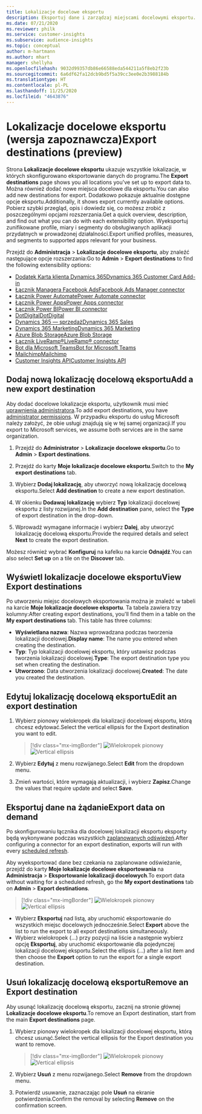 ```yaml
---
title: Lokalizacje docelowe eksportu
description: Eksportuj dane i zarządzaj miejscami docelowymi eksportu.
ms.date: 07/21/2020
ms.reviewer: philk
ms.service: customer-insights
ms.subservice: audience-insights
ms.topic: conceptual
author: m-hartmann
ms.author: mhart
manager: shellyha
ms.openlocfilehash: 9032d99357db86e66588eda544211a5f8eb2f23b
ms.sourcegitcommit: 6a6df62fa12dcb9bd5f5a39cc3ee0e2b3988184b
ms.translationtype: HT
ms.contentlocale: pl-PL
ms.lasthandoff: 11/25/2020
ms.locfileid: "4643876"
---
```

# <a name="export-destinations-preview"></a><span data-ttu-id="c3f06-103">Lokalizacje docelowe eksportu (wersja zapoznawcza)</span><span class="sxs-lookup"><span data-stu-id="c3f06-103">Export destinations (preview)</span></span>

<span data-ttu-id="c3f06-104">Strona **Lokalizacje docelowe eksportu** ukazuje wszystkie lokalizacje, w których skonfigurowano eksportowanie danych do programu.</span><span class="sxs-lookup"><span data-stu-id="c3f06-104">The **Export destinations** page shows you all locations you've set up to export data to.</span></span> <span data-ttu-id="c3f06-105">Można również dodać nowe miejsca docelowe dla eksportu.</span><span class="sxs-lookup"><span data-stu-id="c3f06-105">You can also add new destinations for export.</span></span> <span data-ttu-id="c3f06-106">Dodatkowo pokazuje aktualnie dostępne opcje eksportu.</span><span class="sxs-lookup"><span data-stu-id="c3f06-106">Additionally, it shows export currently available options.</span></span> <span data-ttu-id="c3f06-107">Pobierz szybki przegląd, opis i dowiedz się, co możesz zrobić z poszczególnymi opcjami rozszerzania.</span><span class="sxs-lookup"><span data-stu-id="c3f06-107">Get a quick overview, description, and find out what you can do with each extensibility option.</span></span> <span data-ttu-id="c3f06-108">Wyeksportuj zunifikowane profile, miary i segmenty do obsługiwanych aplikacji przydatnych w prowadzonej działalności.</span><span class="sxs-lookup"><span data-stu-id="c3f06-108">Export unified profiles, measures, and segments to supported apps relevant for your business.</span></span>

<span data-ttu-id="c3f06-109">Przejdź do **Administracja** > **Lokalizacje docelowe eksportu**, aby znaleźć następujące opcje rozszerzania:</span><span class="sxs-lookup"><span data-stu-id="c3f06-109">Go to **Admin** > **Export destinations** to find the following extensibility options:</span></span>

- [<span data-ttu-id="c3f06-110">Dodatek Karta klienta Dynamics 365</span><span class="sxs-lookup"><span data-stu-id="c3f06-110">Dynamics 365 Customer Card Add-in</span></span>](customer-card-add-in.md)
- [<span data-ttu-id="c3f06-111">Łącznik Managera Facebook Ads</span><span class="sxs-lookup"><span data-stu-id="c3f06-111">Facebook Ads Manager connector</span></span>](export-facebook.md)
- [<span data-ttu-id="c3f06-112">Łącznik Power Automate</span><span class="sxs-lookup"><span data-stu-id="c3f06-112">Power Automate connector</span></span>](export-power-automate.md)
- [<span data-ttu-id="c3f06-113">Łącznik Power Apps</span><span class="sxs-lookup"><span data-stu-id="c3f06-113">Power Apps connector</span></span>](export-power-apps.md)
- [<span data-ttu-id="c3f06-114">Łącznik Power BI</span><span class="sxs-lookup"><span data-stu-id="c3f06-114">Power BI connector</span></span>](export-power-bi.md)
- [<span data-ttu-id="c3f06-115">DotDigital</span><span class="sxs-lookup"><span data-stu-id="c3f06-115">DotDigital</span></span>](export-dotdigital.md)
- [<span data-ttu-id="c3f06-116">Dynamics 365 — sprzedaż</span><span class="sxs-lookup"><span data-stu-id="c3f06-116">Dynamics 365 Sales</span></span>](export-dynamics365-sales.md)
- [<span data-ttu-id="c3f06-117">Dynamics 365 Marketing</span><span class="sxs-lookup"><span data-stu-id="c3f06-117">Dynamics 365 Marketing</span></span>](export-dynamics365-marketing.md)
- [<span data-ttu-id="c3f06-118">Azure Blob Storage</span><span class="sxs-lookup"><span data-stu-id="c3f06-118">Azure Blob Storage</span></span>](export-azure-blob-storage.md)
- [<span data-ttu-id="c3f06-119">Łącznik LiveRamp&reg;</span><span class="sxs-lookup"><span data-stu-id="c3f06-119">LiveRamp&reg; connector</span></span>](export-liveramp.md)
- [<span data-ttu-id="c3f06-120">Bot dla Microsoft Teams</span><span class="sxs-lookup"><span data-stu-id="c3f06-120">Bot for Microsoft Teams</span></span>](export-teams-bot.md)
- [<span data-ttu-id="c3f06-121">Mailchimp</span><span class="sxs-lookup"><span data-stu-id="c3f06-121">Mailchimp</span></span>](export-mailchimp.md)
- [<span data-ttu-id="c3f06-122">Customer Insights API</span><span class="sxs-lookup"><span data-stu-id="c3f06-122">Customer Insights API</span></span>](apis.md)

## <a name="add-a-new-export-destination"></a><span data-ttu-id="c3f06-123">Dodaj nową lokalizację docelową eksportu</span><span class="sxs-lookup"><span data-stu-id="c3f06-123">Add a new export destination</span></span>

<span data-ttu-id="c3f06-124">Aby dodać docelowe lokalizacje eksportu, użytkownik musi mieć [uprawnienia administratora](permissions.md).</span><span class="sxs-lookup"><span data-stu-id="c3f06-124">To add export destinations, you have [administrator permissions](permissions.md).</span></span> <span data-ttu-id="c3f06-125">W przypadku eksportu do usług Microsoft należy założyć, że obie usługi znajdują się w tej samej organizacji.</span><span class="sxs-lookup"><span data-stu-id="c3f06-125">If you export to Microsoft services, we assume both services are in the same organization.</span></span>

1. <span data-ttu-id="c3f06-126">Przejdź do **Administrator** > **Lokalizacje docelowe eksportu**.</span><span class="sxs-lookup"><span data-stu-id="c3f06-126">Go to **Admin** > **Export destinations**.</span></span>

1. <span data-ttu-id="c3f06-127">Przejdź do karty **Moje lokalizacje docelowe eksportu**.</span><span class="sxs-lookup"><span data-stu-id="c3f06-127">Switch to the **My export destinations** tab.</span></span>

1. <span data-ttu-id="c3f06-128">Wybierz **Dodaj lokalizację**, aby utworzyć nową lokalizację docelową eksportu.</span><span class="sxs-lookup"><span data-stu-id="c3f06-128">Select **Add destination** to create a new export destination.</span></span>

1. <span data-ttu-id="c3f06-129">W okienku **Dodawaj lokalizację** wybierz **Typ** lokalizacji docelowej eksportu z listy rozwijanej.</span><span class="sxs-lookup"><span data-stu-id="c3f06-129">In the **Add destination** pane, select the **Type** of export destination in the drop-down.</span></span>

1. <span data-ttu-id="c3f06-130">Wprowadź wymagane informacje i wybierz **Dalej**, aby utworzyć lokalizację docelową eksportu.</span><span class="sxs-lookup"><span data-stu-id="c3f06-130">Provide the required details and select **Next** to create the export destination.</span></span>

<span data-ttu-id="c3f06-131">Możesz również wybrać **Konfiguruj** na kafelku na karcie **Odnajdź**.</span><span class="sxs-lookup"><span data-stu-id="c3f06-131">You can also select **Set up** on a tile on the **Discover** tab.</span></span>

## <a name="view-export-destinations"></a><span data-ttu-id="c3f06-132">Wyświetl lokalizacje docelowe eksportu</span><span class="sxs-lookup"><span data-stu-id="c3f06-132">View Export destinations</span></span>

<span data-ttu-id="c3f06-133">Po utworzeniu miejsc docelowych eksportowania można je znaleźć w tabeli na karcie **Moje lokalizacje docelowe eksportu**. Ta tabela zawiera trzy kolumny:</span><span class="sxs-lookup"><span data-stu-id="c3f06-133">After creating export destinations, you'll find them in a table on the **My export destinations** tab. This table has three columns:</span></span>

- <span data-ttu-id="c3f06-134">**Wyświetlana nazwa**: Nazwa wprowadzana podczas tworzenia lokalizacji docelowej.</span><span class="sxs-lookup"><span data-stu-id="c3f06-134">**Display name**: The name you entered when creating the destination.</span></span>
- <span data-ttu-id="c3f06-135">**Typ**: Typ lokalizacji docelowej eksportu, który ustawisz podczas tworzenia lokalizacji docelowej.</span><span class="sxs-lookup"><span data-stu-id="c3f06-135">**Type**: The export destination type you set when creating the destination.</span></span>
- <span data-ttu-id="c3f06-136">**Utworzono**: Data utworzenia lokalizacji docelowej.</span><span class="sxs-lookup"><span data-stu-id="c3f06-136">**Created**: The date you created the destination.</span></span>

## <a name="edit-an-export-destination"></a><span data-ttu-id="c3f06-137">Edytuj lokalizację docelową eksportu</span><span class="sxs-lookup"><span data-stu-id="c3f06-137">Edit an export destination</span></span>

1. <span data-ttu-id="c3f06-138">Wybierz pionowy wielokropek dla lokalizacji docelowej eksportu, którą chcesz edytować.</span><span class="sxs-lookup"><span data-stu-id="c3f06-138">Select the vertical ellipsis for the Export destination you want to edit.</span></span>

   > [!div class="mx-imgBorder"]
   > <span data-ttu-id="c3f06-139">![Wielokropek pionowy](media/export-destinations-page-ellipsis.png "Wielokropek pionowy")</span><span class="sxs-lookup"><span data-stu-id="c3f06-139">![Vertical ellipsis](media/export-destinations-page-ellipsis.png "Vertical ellipsis")</span></span>

1. <span data-ttu-id="c3f06-140">Wybierz **Edytuj** z menu rozwijanego.</span><span class="sxs-lookup"><span data-stu-id="c3f06-140">Select **Edit** from the dropdown menu.</span></span>

1. <span data-ttu-id="c3f06-141">Zmień wartości, które wymagają aktualizacji, i wybierz **Zapisz**.</span><span class="sxs-lookup"><span data-stu-id="c3f06-141">Change the values that require update and select **Save**.</span></span>

## <a name="export-data-on-demand"></a><span data-ttu-id="c3f06-142">Eksportuj dane na żądanie</span><span class="sxs-lookup"><span data-stu-id="c3f06-142">Export data on demand</span></span>

<span data-ttu-id="c3f06-143">Po skonfigurowaniu łącznika dla docelowej lokalizacji eksportu eksporty będą wykonywane podczas wszystkich [zaplanowanych odświeżeń](system.md#schedule-tab).</span><span class="sxs-lookup"><span data-stu-id="c3f06-143">After configuring a connector for an export destination, exports will run with every [scheduled refresh](system.md#schedule-tab).</span></span>

<span data-ttu-id="c3f06-144">Aby wyeksportować dane bez czekania na zaplanowane odświeżanie, przejdź do karty **Moje lokalizacje docelowe eksportowania** na **Administracja** > **Eksportowanie lokalizacji docelowych**.</span><span class="sxs-lookup"><span data-stu-id="c3f06-144">To export data without waiting for a scheduled refresh, go the **My export destinations** tab on **Admin** > **Export destinations**.</span></span>

> [!div class="mx-imgBorder"]
> <span data-ttu-id="c3f06-145">![Wielokropek pionowy](media/export-destinations-page-ellipsis.png "Wielokropek pionowy")</span><span class="sxs-lookup"><span data-stu-id="c3f06-145">![Vertical ellipsis](media/export-destinations-page-ellipsis.png "Vertical ellipsis")</span></span>

- <span data-ttu-id="c3f06-146">Wybierz **Eksportuj** nad listą, aby uruchomić eksportowanie do wszystkich miejsc docelowych jednocześnie.</span><span class="sxs-lookup"><span data-stu-id="c3f06-146">Select **Export** above the list to run the export to all export destinations simultaneously.</span></span>
- <span data-ttu-id="c3f06-147">Wybierz wielokropek (...) przy pozycji na liście a następnie wybierz opcję **Eksportuj**, aby uruchomić eksportowanie dla pojedynczej lokalizacji docelowej eksportu.</span><span class="sxs-lookup"><span data-stu-id="c3f06-147">Select the ellipsis (...) after a list item and then choose the **Export** option to run the export for a single export destination.</span></span>

## <a name="remove-an-export-destination"></a><span data-ttu-id="c3f06-148">Usuń lokalizację docelową eksportu</span><span class="sxs-lookup"><span data-stu-id="c3f06-148">Remove an Export destination</span></span>

<span data-ttu-id="c3f06-149">Aby usunąć lokalizację docelową eksportu, zacznij na stronie głównej **Lokalizacje docelowe eksportu**.</span><span class="sxs-lookup"><span data-stu-id="c3f06-149">To remove an Export destination, start from the main **Export destinations** page.</span></span>

1. <span data-ttu-id="c3f06-150">Wybierz pionowy wielokropek dla lokalizacji docelowej eksportu, którą chcesz usunąć.</span><span class="sxs-lookup"><span data-stu-id="c3f06-150">Select the vertical ellipsis for the Export destination you want to remove.</span></span>

   > [!div class="mx-imgBorder"]
   > <span data-ttu-id="c3f06-151">![Wielokropek pionowy](media/export-destinations-page-ellipsis.png "Wielokropek pionowy")</span><span class="sxs-lookup"><span data-stu-id="c3f06-151">![Vertical ellipsis](media/export-destinations-page-ellipsis.png "Vertical ellipsis")</span></span>

2. <span data-ttu-id="c3f06-152">Wybierz **Usuń** z menu rozwijanego.</span><span class="sxs-lookup"><span data-stu-id="c3f06-152">Select **Remove** from the dropdown menu.</span></span>

3. <span data-ttu-id="c3f06-153">Potwierdź usuwanie, zaznaczając pole **Usuń** na ekranie potwierdzenia.</span><span class="sxs-lookup"><span data-stu-id="c3f06-153">Confirm the removal by selecting **Remove** on the confirmation screen.</span></span>
